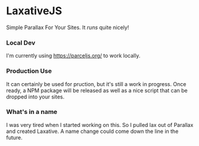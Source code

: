 # LaxativeJS
Simple Parallax For Your Sites. It *runs* quite nicely!


### Local Dev
I'm currently using https://parceljs.org/ to work locally.


### Production Use
It can certainly be used for pruction, but it's still a work in progress.
Once ready, a NPM package will be released as well as a nice script that can be dropped into your sites.


### What's in a name
I was very tired when I started working on this. So I pulled lax out of Parallax and created Laxative. A name change could come down the line in the future.
